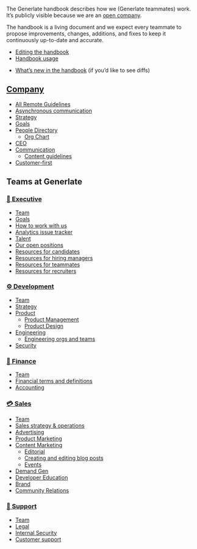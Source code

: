 The Generlate handbook describes how we (Generlate teammates) work. It’s publicly visible because we are an [open company](company/index.md#open-company).

The handbook is a living document and we expect every teammate to propose improvements, changes, additions, and fixes to keep it continuously up-to-date and accurate.

-   [Editing the handbook](editing/index.md)
-   [Handbook usage](usage.md)
<!-- Handbook feedback -->
-   [What’s new in the handbook](https://github.com/Generlate/Handbook/issues) (if you’d like to see diffs)
    <!-- check this link works-->
    <!-- figure out what should go in project root and what goes in the company directory-->

## [Company](company/index.md)

<!-- make pages that should have subdirectories be a [name]/index.md directory and the others to be a [name].md. remove directories if not necessary-->

-   [All Remote Guidelines](company/remote/index.md)
-   [Asynchronous communication](company/asynchronous-communication.md)
-   [Strategy](company/strategy/index.md)
-   [Goals](company/goals/index.md)
-   [People Directory](company/team/index.md)
    -   [Org Chart](Org_Chart.md)
-   [CEO](ceo/index.md)
-   [Communication](communication/index.md)
    -   [Content guidelines](communication/content_guidelines/index.md)
-   [Customer-first](company/customer-first.md)

## Teams at Generlate

### [💼 Executive](Executive/index.md)

-   [Team](Executive/index.md#Team)
-   [Goals](Executive/index.md#Goals)
-   [How to work with us](Executive/index.md#How_to_work_with_us)
-   [Analytics issue tracker](Executive/index.md#Analytics_issue_tracker)
-   [Talent](Executive/index.md#Talent)
-   [Our open positions](Executive/index.md#Our_open_positions)
-   [Resources for candidates](Executive/index.md#Resources_for_candidates)
-   [Resources for hiring managers](Executive/index.md#Resources_for_hiring_managers)
-   [Resources for teammates](Executive/index.md#Resources_for_teammates)
-   [Resources for recruiters](Executive/index.md#Resources_for_recruiters)

### [⚙️ Development](Development/index.md)

-   [Team](Development/index.md#Team) <!-- check on this link -->
-   [Strategy](Development/index.md#Strategy)
-   [Product](Development/index.md#Product)
    -   [Product Management](Development/index.md#Product_Management)
    -   [Product Design](Development/index.md#Product_Design)
-   [Engineering](Development/index.md#Engineering)
    -   [Engineering orgs and teams](Development/index.md#Engineering_orgs_and_teams)
-   [Security](Development/index.md#Security)

### [🧮 Finance](Finance/index.md)

-   [Team](Finance/index.md#Team) <!-- check on this link -->
-   [Financial terms and definitions](Finance/index.md#Financial_terms_and_definitions)
-   [Accounting](Finance/index.md#Accounting)

### [💳 Sales](Sales/index.md)

-   [Team](Sales/index.md#Team)
-   [Sales strategy & operations](Sales/index.md#Sales_strategy_&_operations)
-   [Advertising](Sales/index.md#Advertising)
-   [Product Marketing](Sales/index.md#Product_Marketing)
-   [Content Marketing](Sales/index.md#Content_Marketing)
    -   [Editorial](Sales/index.md#Editorial)
    -   [Creating and editing blog posts](Sales/index.md#Creating_and_editing_blog_posts)
    -   [Events](Sales/index.md#Events)
-   [Demand Gen](Sales/index.md#Demand_Gen)
-   [Developer Education](Sales/index.md#Developer_Education)
-   [Brand](Sales/index.md#Brand)
-   [Community Relations](Sales/index.md#Community_Relations)

### [🤝 Support](Support/index.md)

-   [Team](Support/index.md#Team)
-   [Legal](Support/index.md#Legal)
-   [Internal Security](Support/index.md#Internal_Security)
-   [Customer support](Support/index.md#Customer_support)

<!-- TODO: after finishing this template version, download sourcegraph's latest handbook and see which improvements can be made to generlate-handbook -->
